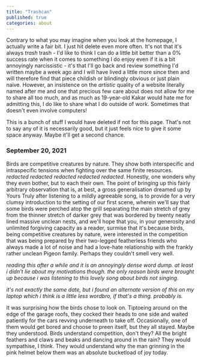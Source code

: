 ```yaml
---
title: "Trashcan"
published: true
categories: about
---
```


Contrary to what you may imagine when you look at the homepage, I actually write a fair bit. I just hit delete even more often. It's not that it's always _trash_ trash - I'd like to think I can do a little bit better than a 0% success rate when it comes to something I do enjoy even if it is a bit annoyingly narcissistic - it's that I'll go back and review something I'd written maybe a week ago and I will have lived a little more since then and will therefore find that piece childish or blindingly obvious or just plain naive. However, an insistence on the _artistic_ quality of a website literally named after me and one that precious few care about does not allow for me to share all too much, and as much as 19-year-old Kakar would hate me for admitting this, I do like to share what I do outside of work. Sometimes that doesn't even involve computers!

This is a bunch of stuff I would have deleted if not for this page. That's not to say any of it is necessarily good, but it just feels nice to give it some space anyway. Maybe it'll get a second chance. 

### September 20, 2021

Birds are competitive creatures by nature. They show both interspecific and intraspecific tensions when fighting over the same finite resources. _redacted redacted redacted redacted redacted_. Honestly, one wonders why they even bother, but to each their own. The point of bringing up this fairly arbitrary observation that is, at best, a gross generalisation dreamed up by Yours Truly after listening to a mildly agreeable song, is to provide for a very clumsy introduction to the setting of our first scene, wherein we'll say that some birds were perched atop the grill separating the main stretch of grey from the thinner stretch of darker grey that was bordered by twenty neatly lined massive unclean nests, and we'll hope that you, in your generosity and unlimited forgiving capacity as a reader, surmise that it's because birds, being competitive creatures by nature, were interested in the competition that was being prepared by their two-legged featherless friends who always made a lot of noise and had a love-hate relationship with the frankly rather unclean Pigeon family. Perhaps they couldn't smell very well.

_reading this after a while and it is an annoyingly dense word dump. at least i didn't lie about my motivations though. the only reason birds were brought up because i was listening to this lovely song about birds not singing._

_it's not exactly the same date, but i found an alternate version of this on my laptop which i think is a little less wordbro, if that's a thing. probably is._

It was surprising how the birds chose to look on. Tiptoeing around on the edge
of the garage roofs, they cocked their heads to one side and waited patiently
for the cars revving underneath to take off. Occasionally, one of them would
get bored and choose to preen itself, but they all stayed. Maybe they
understood. Birds understand competition, don't they? All the bright feathers
and claws and beaks and dancing around in the rain? They would sympathise,
I think. They would understand why the man grinning in the pink helmet below
them was an absolute bucketload of joy today. 
